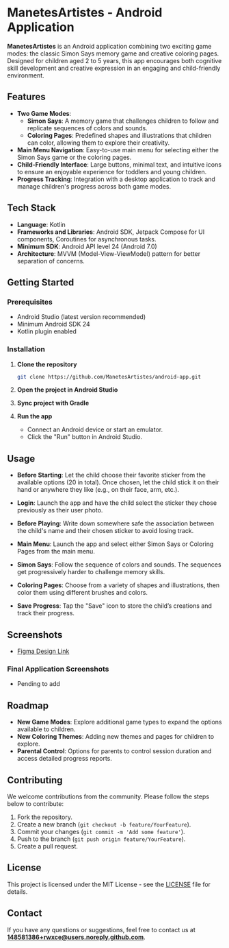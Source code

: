 # ManetesArtistes - Android Application

**ManetesArtistes** is an Android application combining two exciting game modes: the classic Simon Says memory game and creative coloring pages. Designed for children aged 2 to 5 years, this app encourages both cognitive skill development and creative expression in an engaging and child-friendly environment.

## Features

- **Two Game Modes**:
  - **Simon Says**: A memory game that challenges children to follow and replicate sequences of colors and sounds.
  - **Coloring Pages**: Predefined shapes and illustrations that children can color, allowing them to explore their creativity.
- **Main Menu Navigation**: Easy-to-use main menu for selecting either the Simon Says game or the coloring pages.
- **Child-Friendly Interface**: Large buttons, minimal text, and intuitive icons to ensure an enjoyable experience for toddlers and young children.
- **Progress Tracking**: Integration with a desktop application to track and manage children's progress across both game modes.

## Tech Stack

- **Language**: Kotlin
- **Frameworks and Libraries**: Android SDK, Jetpack Compose for UI components, Coroutines for asynchronous tasks.
- **Minimum SDK**: Android API level 24 (Android 7.0)
- **Architecture**: MVVM (Model-View-ViewModel) pattern for better separation of concerns.

## Getting Started

### Prerequisites

- Android Studio (latest version recommended)
- Minimum Android SDK 24
- Kotlin plugin enabled

### Installation

1. **Clone the repository**
   ```bash
   git clone https://github.com/ManetesArtistes/android-app.git
   ```

2. **Open the project in Android Studio**

3. **Sync project with Gradle**

4. **Run the app**
   - Connect an Android device or start an emulator.
   - Click the "Run" button in Android Studio.

## Usage

- **Before Starting**: Let the child choose their favorite sticker from the available options (20 in total). Once chosen, let the child stick it on their hand or anywhere they like (e.g., on their face, arm, etc.).
- **Login**: Launch the app and have the child select the sticker they chose previously as their user photo.
- **Before Playing**: Write down somewhere safe the association between the child's name and their chosen sticker to avoid losing track.

- **Main Menu**: Launch the app and select either Simon Says or Coloring Pages from the main menu.
- **Simon Says**: Follow the sequence of colors and sounds. The sequences get progressively harder to challenge memory skills.
- **Coloring Pages**: Choose from a variety of shapes and illustrations, then color them using different brushes and colors.
- **Save Progress**: Tap the "Save" icon to store the child’s creations and track their progress.

## Screenshots

- [Figma Design Link](https://www.figma.com/design/3OLvr9q7xAIVMG2fzhNr34/ManetesArtistes-%7C-Disseny?node-id=0-1&t=awHKHu702K9jZNj9-1)

### Final Application Screenshots
- Pending to add

## Roadmap

- **New Game Modes**: Explore additional game types to expand the options available to children.
- **New Coloring Themes**: Adding new themes and pages for children to explore.
- **Parental Control**: Options for parents to control session duration and access detailed progress reports.

## Contributing

We welcome contributions from the community. Please follow the steps below to contribute:

1. Fork the repository.
2. Create a new branch (`git checkout -b feature/YourFeature`).
3. Commit your changes (`git commit -m 'Add some feature'`).
4. Push to the branch (`git push origin feature/YourFeature`).
5. Create a pull request.

## License

This project is licensed under the MIT License - see the [LICENSE](LICENSE) file for details.

## Contact

If you have any questions or suggestions, feel free to contact us at **148581386+rwxce@users.noreply.github.com**.
